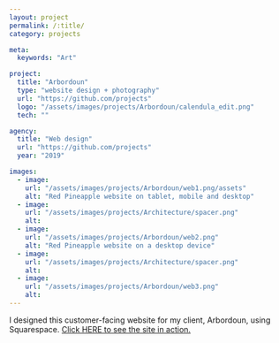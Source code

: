 ```yaml
---
layout: project
permalink: /:title/
category: projects

meta:
  keywords: "Art"

project:
  title: "Arbordoun"
  type: "website design + photography"
  url: "https://github.com/projects"
  logo: "/assets/images/projects/Arbordoun/calendula_edit.png"
  tech: ""

agency:
  title: "Web design"
  url: "https://github.com/projects"
  year: "2019"

images:
  - image:
    url: "/assets/images/projects/Arbordoun/web1.png/assets"
    alt: "Red Pineapple website on tablet, mobile and desktop"
  - image:
    url: "/assets/images/projects/Architecture/spacer.png"
    alt: 
  - image:
    url: "/assets/images/projects/Arbordoun/web2.png"
    alt: "Red Pineapple website on a desktop device"
  - image:
    url: "/assets/images/projects/Architecture/spacer.png"
    alt: 
  - image:
    url: "/assets/images/projects/Arbordoun/web3.png"
    alt: 
---
```

<p> I designed this customer-facing website for my client, Arbordoun, using Squarespace. <!-- external anchor link -->
<a href="https://arbordoun.com/">Click HERE to see the site in action.</a></p>